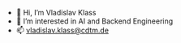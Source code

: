 - 👋 Hi, I’m Vladislav Klass
- 👀 I’m interested in AI and Backend Engineering
- 📫 vladislav.klass@cdtm.de
